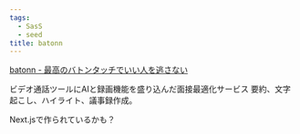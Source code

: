```yaml
---
tags:
  - SasS
  - seed
title: batonn
---
```

[batonn - 最高のバトンタッチでいい人を逃さない](https://batonn.io/)

ビデオ通話ツールにAIと録画機能を盛り込んだ面接最適化サービス
 要約、文字起こし、ハイライト、議事録作成。

Next.jsで作られているかも？
